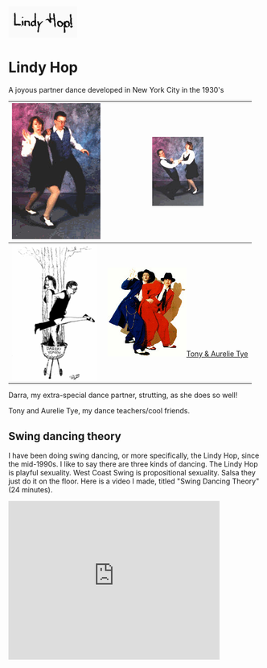 ![](../../images/About/Lindy_hop/lindyhop.gif) 

# Lindy Hop

A joyous partner dance developed in New York City in the 1930's  
  
| ![](../../images/About/Lindy_hop/lindy3.jpg) | ![](../../images/About/Lindy_hop/lindy2.jpg) | 
| -- | -- |
| ![](../../images/About/Lindy_hop/bbq.gif) | [![](../../images/About/Lindy_hop/tony_aurelie_zooted.jpg)](http://www.HopToTheBeat.com/)[Tony &amp; Aurelie Tye](http://www.HopToTheBeat.com/) |  

  
Darra, my extra-special dance partner, strutting, as she does so well!
  
Tony and Aurelie Tye, my dance teachers/cool friends.  

## Swing dancing theory

I have been doing swing dancing, or more specifically, the Lindy Hop, since the
mid-1990s.  I like to say there are three kinds of dancing.  The Lindy Hop is
playful sexuality.  West Coast Swing is propositional sexuality.  Salsa they
just do it on the floor.  Here is a video I made, titled "Swing Dancing Theory"
(24 minutes).

<iframe width="420" height="315"
src="https://www.youtube.com/embed/fQRLYfI1CDM" frameborder="0"
allowfullscreen></iframe>
  
  
  
